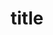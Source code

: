 ---
layout: video
#
# Content
#
subheadline: "subheadline"
title: "title"
teaser: "teaser"
categories:
  - 
tags:
  - video
iframe: "<iframe width='970' height='546' src='//www.youtube.com/watch?v=5LVCXPWUWkU' frameborder='0' allowfullscreen></iframe>"
video:
    embedURL: "https://www.youtube.com/watch?v=5LVCXPWUWkU"
    contentURL: "https://www.youtube.com/watch?v=5LVCXPWUWkU"
    thumbnailUrl: "https://www.youtube.com/watch?v=5LVCXPWUWkU"
---